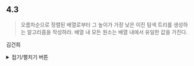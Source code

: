## 4.3
> 오름차순으로 정렬된 배열로부터 그 높이가 가장 낮은 이진 탐색 트리를 생성하는 알고리즘을 작성하라. 배열 내 모든 원소는 배열 내에서 유일한 값을 가진다.

김건희

<details>
<summary>접기/펼치기 버튼</summary>

[concept](https://github.com/Hamji/advanced-algorithm/blob/main/image/%EA%B9%80%EA%B1%B4%ED%9D%AC/%E1%84%82%E1%85%A9%E1%84%90%E1%85%B3%202021-10-15.pdf)
  
``` c++
  
  #include <iostream>

int arr[10] = {0,1,2,3,4,5,6,7,8,9};
using namespace std;

class Node{
  public:
    int value;
    Node *left;
    Node *right;
    Node(){
      this->value = 0;
    }
    Node(int val){
      this->value = val;
      this->left = NULL;
      this->right = NULL;
    }
};

Node* makeNode(int start, int end){
  int leng = (end + start) / 2;
  if (start == leng || end == leng)
    return new Node(arr[start]);
  Node *temp = new Node(arr[leng]);
  temp->left = makeNode(start, leng - 1);
  temp->right = makeNode(leng + 1, end);
  return temp;
}

int main() {
  Node *root = makeNode(0, 9);
  cout << root->value;
  cout << root->left->value;
  cout << root->right->value;
}
  
```

</details>
